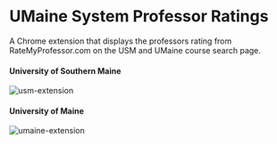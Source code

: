 # UMaine System Professor Ratings

A Chrome extension that displays the professors rating from RateMyProfessor.com on the USM and UMaine course search page. 

#### University of Southern Maine 
![usm-extension](https://user-images.githubusercontent.com/35780502/95940748-253a1980-0dad-11eb-8952-3e83c3f621e2.png)

#### University of Maine

![umaine-extension](https://user-images.githubusercontent.com/35780502/95940749-253a1980-0dad-11eb-8ac3-663abb973f27.png)
